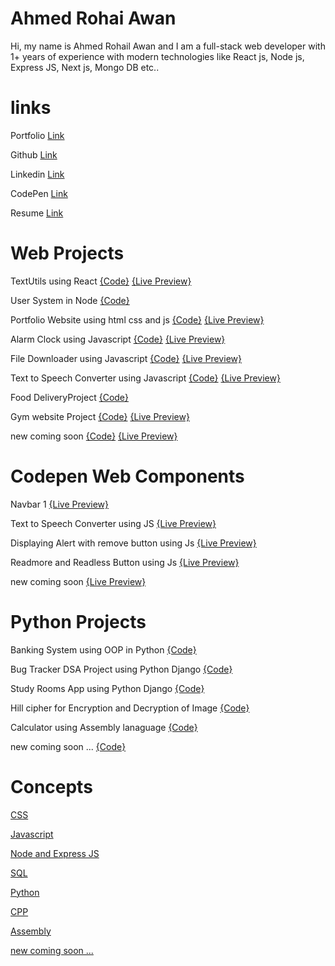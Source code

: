 # Ahmed Rohai Awan

Hi, my name is Ahmed Rohail Awan and I am a full-stack web developer with 1+ years of experience with modern technologies like React js, Node js, Express JS, Next js, Mongo DB etc.. 

# links

Portfolio [Link](https://ahmedrohailawan.netlify.app/)

Github [Link](https://github.com/ahmedrohailawan)

Linkedin [Link](https://www.linkedin.com/in/ahmedrohailawan/)

CodePen [Link](https://codepen.io/ahmedrohailawan)

Resume [Link](https://drive.google.com/file/d/1owBnn_BvXKNzpwDR82osHx0PrnXu4Etp/view?usp=sharing)

# Web Projects

TextUtils using React [{Code}](https://github.com/ahmedrohailawan/TextUtils_Using_React_JS) [{Live Preview}](https://ahmedrohailawan.github.io/TextUtils_Using_React_JS/)

User System in Node [{Code}](https://github.com/ahmedrohailawan/User_system___In_Node_JS)

Portfolio Website using html css and js [{Code}](https://github.com/ahmedrohailawan/portfolio_website_using_html_css_and_js) [{Live Preview}](https://ahmedrohailawan.github.io/portfolio_website_using_html_css_and_js/)

Alarm Clock using Javascript [{Code}](https://github.com/ahmedrohailawan/Alarm-clock-using-javascript) [{Live Preview}](https://ahmedrohailawan.github.io/Alarm-clock-using-javascript/)

File Downloader using Javascript [{Code}](https://github.com/ahmedrohailawan/File-downloader-with-vanilla-javasctipt) [{Live Preview}](https://ahmedrohailawan.github.io/File-downloader-with-vanilla-javasctipt/)

Text to Speech Converter using Javascript [{Code}](https://github.com/ahmedrohailawan/Text-to-Speech-Converter-using-JavaScript) [{Live Preview}](https://ahmedrohailawan.github.io/Text-to-Speech-Converter-using-JavaScript/)

Food DeliveryProject [{Code}](https://github.com/ahmedrohailawan/Food-Delivery-project)

Gym website Project [{Code}](https://github.com/ahmedrohailawan/Gym-Project) [{Live Preview}](https://ahmedrohailawan.github.io/Gym-Project/)

new coming soon [{Code}]() [{Live Preview}]()

# Codepen Web Components

Navbar 1 [{Live Preview}](https://codepen.io/ahmedrohailawan/pen/ZEoEYGO)

Text to Speech Converter using JS [{Live Preview}](https://codepen.io/ahmedrohailawan/pen/NWYgQRr)

Displaying Alert with remove button using Js [{Live Preview}](https://codepen.io/ahmedrohailawan/pen/xxpPrrr)

Readmore and Readless Button using Js [{Live Preview}](https://codepen.io/ahmedrohailawan/pen/ExbdPKm)

new coming soon [{Live Preview}]()

# Python Projects

Banking System using OOP in Python [{Code}](https://github.com/ahmedrohailawan/Banking-System-Using-OOP-In-Python)

Bug Tracker DSA Project using Python Django  [{Code}](https://github.com/ahmedrohailawan/Bug-Tracker)

Study Rooms App using Python Django [{Code}](https://github.com/ahmedrohailawan/Study_Rooms_App_using_Django)

Hill cipher for Encryption and Decryption of Image [{Code}](https://github.com/ahmedrohailawan/Hill___Cipher)

Calculator using Assembly lanaguage [{Code}](https://github.com/ahmedrohailawan/calculator-using-assembly-lanaguage)

new coming soon ... [{Code}]()

# Concepts

[CSS](https://github.com/ahmedrohailawan/CSS___Concepts)

[Javascript](https://github.com/ahmedrohailawan/JavaScript___Concepts)

[Node and Express JS](https://github.com/ahmedrohailawan/NodeJS___Concepts)

[SQL](https://github.com/ahmedrohailawan/SQL___Concepts)

[Python](https://github.com/ahmedrohailawan/Python___Concepts)

[CPP](https://github.com/ahmedrohailawan/Cpp___Concepts)

[Assembly](https://github.com/ahmedrohailawan/Assembly___Concepts)

[new coming soon ...]()


